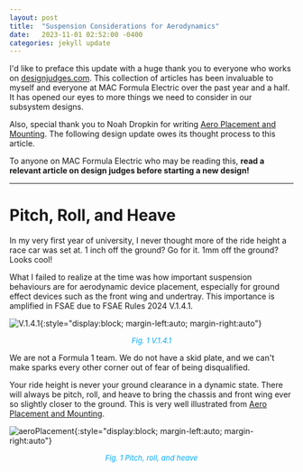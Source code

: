 ```yaml
---
layout: post
title:  "Suspension Considerations for Aerodynamics"
date:   2023-11-01 02:52:00 -0400
categories: jekyll update
---
```

I'd like to preface this update with a huge thank you to everyone who works on [designjudges.com](https://www.designjudges.com/). This collection of articles has been invaluable to myself and everyone at MAC Formula Electric over the past year and a half. It has opened our eyes to more things we need to consider in our subsystem designs.

Also, special thank you to Noah Dropkin for writing [Aero Placement and Mounting](https://www.designjudges.com/articles/aero-placement-and-mounting). The following design update owes its thought process to this article.

To anyone on MAC Formula Electric who may be reading this, **read a relevant article on design judges before starting a new design!**

---
# Pitch, Roll, and Heave
In my very first year of university, I never thought more of the ride height a race car was set at. 1 inch off the ground? Go for it. 1mm off the ground? Looks cool!

What I failed to realize at the time was how important suspension behaviours are for aerodynamic device placement, especially for ground effect devices such as the front wing and undertray. This importance is amplified in FSAE due to FSAE Rules 2024 V.1.4.1.

![V.1.4.1](/assets/images/V.1.4.1.jpg){:style="display:block; margin-left:auto; margin-right:auto"}
<p align = "center"><font size = "2" color="#00aaff"><i>Fig. 1 V.1.4.1</i></font></p>

We are not a Formula 1 team. We do not have a skid plate, and we can't make sparks every other corner out of fear of being disqualified.

Your ride height is never your ground clearance in a dynamic state. There will always be pitch, roll, and heave to bring the chassis and front wing ever so slightly closer to the ground. This is very well illustrated from [Aero Placement and Mounting](https://www.designjudges.com/articles/aero-placement-and-mounting).

![aeroPlacement](/assets/images/aeroPlacement.jpg){:style="display:block; margin-left:auto; margin-right:auto"}
<p align = "center"><font size = "2" color="#00aaff"><i>Fig. 1 Pitch, roll, and heave</i></font></p>

